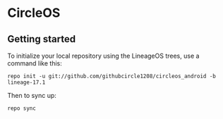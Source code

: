 CircleOS
===========

Getting started
---------------



To initialize your local repository using the LineageOS trees, use a command like this:
```
repo init -u git://github.com/githubcircle1208/circleos_android -b lineage-17.1
```
Then to sync up:
```
repo sync
```

